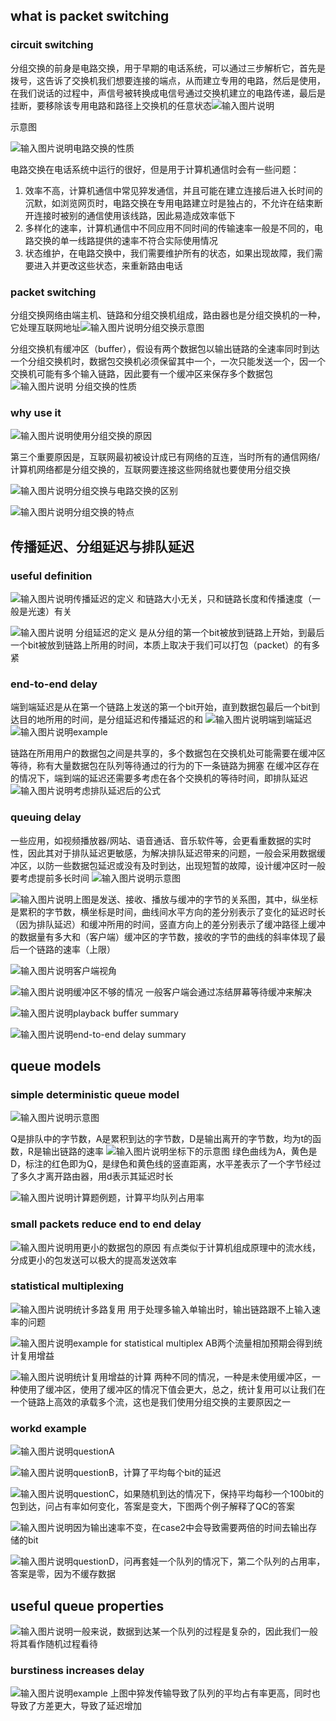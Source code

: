 ## what is packet switching
### circuit switching
分组交换的前身是电路交换，用于早期的电话系统，可以通过三步解析它，首先是拨号，这告诉了交换机我们想要连接的端点，从而建立专用的电路，然后是使用，在我们说话的过程中，声信号被转换成电信号通过交换机建立的电路传递，最后是挂断，要移除该专用电路和路径上交换机的任意状态![输入图片说明](/imgs/2025-08-15/bjHCJUR65UbWrACX.png)

示意图

![输入图片说明](/imgs/2025-08-15/6C6cE8LGdb6Mf3ij.png)电路交换的性质

电路交换在电话系统中运行的很好，但是用于计算机通信时会有一些问题：
1. 效率不高，计算机通信中常见猝发通信，并且可能在建立连接后进入长时间的沉默，如浏览网页时，电路交换在专用电路建立时是独占的，不允许在结束断开连接时被别的通信使用该线路，因此易造成效率低下
2. 多样化的速率，计算机通信中不同应用不同时间的传输速率一般是不同的，电路交换的单一线路提供的速率不符合实际使用情况
3. 状态维护，在电路交换中，我们需要维护所有的状态，如果出现故障，我们需要进入并更改这些状态，来重新路由电话
### packet switching
分组交换网络由端主机、链路和分组交换机组成，路由器也是分组交换机的一种，它处理互联网地址![输入图片说明](/imgs/2025-08-15/mJ4gWgnQSEnA2F66.png)分组交换示意图

分组交换机有缓冲区（buffer），假设有两个数据包以输出链路的全速率同时到达一个分组交换机时，数据包交换机必须保留其中一个，一次只能发送一个，因一个交换机可能有多个输入链路，因此要有一个缓冲区来保存多个数据包
![输入图片说明](/imgs/2025-08-17/oIDhbixS2vnV8tr1.png)
分组交换的性质

### why use it
![输入图片说明](/imgs/2025-08-18/ZP8H1ACvwOhl9sdD.png)使用分组交换的原因

第三个重要原因是，互联网最初被设计成已有网络的互连，当时所有的通信网络/计算机网络都是分组交换的，互联网要连接这些网络就也要使用分组交换

![输入图片说明](/imgs/2025-08-21/MIxlXESMa6CeEBWx.png)分组交换与电路交换的区别

![输入图片说明](/imgs/2025-08-21/YzhCvDTpst9xigU5.png)分组交换的特点

## 传播延迟、分组延迟与排队延迟
### useful definition
![输入图片说明](/imgs/2025-08-18/5ECYxlTHARUFFHjq.png)传播延迟的定义
和链路大小无关，只和链路长度和传播速度（一般是光速）有关

![输入图片说明](/imgs/2025-08-19/eTc1S2qTnYxMG0rD.png)
分组延迟的定义
是从分组的第一个bit被放到链路上开始，到最后一个bit被放到链路上所用的时间，本质上取决于我们可以打包（packet）的有多紧
### end-to-end delay
端到端延迟是从在第一个链路上发送的第一个bit开始，直到数据包最后一个bit到达目的地所用的时间，是分组延迟和传播延迟的和
![输入图片说明](/imgs/2025-08-19/c5a7bk72okhgAU3f.png)端到端延迟
![输入图片说明](/imgs/2025-08-19/MPpCiS46oHxtvSFq.png)example

链路在所用用户的数据包之间是共享的，多个数据包在交换机处可能需要在缓冲区等待，称有大量数据包在队列等待通过的行为的下一条链路为拥塞
在缓冲区存在的情况下，端到端的延迟还需要多考虑在各个交换机的等待时间，即排队延迟
![输入图片说明](/imgs/2025-08-19/9vgMw51pV4ICtCZs.png)考虑排队延迟后的公式

### queuing delay
一些应用，如视频播放器/网站、语音通话、音乐软件等，会更看重数据的实时性，因此其对于排队延迟更敏感，为解决排队延迟带来的问题，一般会采用数据缓冲区，以防一些数据包延迟或没有及时到达，出现短暂的故障，设计缓冲区时一般要考虑提前多长时间
![输入图片说明](/imgs/2025-08-20/OPoY2SFJlcqbmg3i.png)示意图

![输入图片说明](/imgs/2025-08-20/5evYBZY1WEE23iFI.png)上图是发送、接收、播放与缓冲的字节的关系图，其中，纵坐标是累积的字节数，横坐标是时间，曲线间水平方向的差分别表示了变化的延迟时长（因为排队延迟）和缓冲所用的时间，竖直方向上的差分别表示了缓冲路径上缓冲的数据量有多大和（客户端）缓冲区的字节数，接收的字节的曲线的斜率体现了最后一个链路的速率（上限）

![输入图片说明](/imgs/2025-08-21/fplG2uQufPLhV8iS.png)客户端视角

![输入图片说明](/imgs/2025-08-21/wL6D9KIiCK5MimfO.png)缓冲区不够的情况
一般客户端会通过冻结屏幕等待缓冲来解决

![输入图片说明](/imgs/2025-08-21/3QPXRramZMBKMHfj.png)playback buffer summary

![输入图片说明](/imgs/2025-08-21/aSUVzJrgAPmAT5Qo.png)end-to-end delay summary

## queue models
### simple deterministic queue model
![输入图片说明](/imgs/2025-08-21/LghPru4OW7BsRy2A.png)示意图

Q是排队中的字节数，A是累积到达的字节数，D是输出离开的字节数，均为t的函数，R是输出链路的速率
![输入图片说明](/imgs/2025-08-21/wbexRll5THJIBDN6.png)坐标下的示意图
绿色曲线为A，黄色是D，标注的红色即为Q，是绿色和黄色线的竖直距离，水平差表示了一个字节经过了多久才离开路由器，用d表示其延迟时长

![输入图片说明](/imgs/2025-08-21/FA5Yh0VqjnMIwva2.png)计算题例题，计算平均队列占用率

### small packets reduce end to end delay
![输入图片说明](/imgs/2025-08-21/7mli5TVMNRLTyW5Z.png)用更小的数据包的原因
有点类似于计算机组成原理中的流水线，分成更小的包发送可以极大的提高发送效率

### statistical multiplexing
![输入图片说明](/imgs/2025-08-21/JH61GFGrvoDBd8VR.png)统计多路复用
用于处理多输入单输出时，输出链路跟不上输入速率的问题

![输入图片说明](/imgs/2025-08-21/RAJYhNlFJuDJCyIt.png)example for statistical multiplex
AB两个流量相加预期会得到统计复用增益

![输入图片说明](/imgs/2025-08-21/JMEUxaGVM7GLThIb.png)统计复用增益的计算
两种不同的情况，一种是未使用缓冲区，一种使用了缓冲区，使用了缓冲区的情况下值会更大，总之，统计复用可以让我们在一个链路上高效的承载多个流，这也是我们使用分组交换的主要原因之一

### workd example
![输入图片说明](/imgs/2025-08-21/6Y7P9I9cDxueVUrX.png)questionA

![输入图片说明](/imgs/2025-08-21/EUTrqMbAG5d0P33Y.png)questionB，计算了平均每个bit的延迟

![输入图片说明](/imgs/2025-08-22/0DMWEPwqPbAPAoVg.png)questionC，如果随机到达的情况下，保持平均每秒一个100bit的包到达，问占有率如何变化，答案是变大，下图两个例子解释了QC的答案

![输入图片说明](/imgs/2025-08-22/GakiJmB6FrFO1ZFo.png)因为输出速率不变，在case2中会导致需要两倍的时间去输出存储的bit

![输入图片说明](/imgs/2025-08-22/AgrL6d6V3bukTrGN.png)questionD，问再套娃一个队列的情况下，第二个队列的占用率，答案是零，因为不缓存数据

## useful queue properties
![输入图片说明](/imgs/2025-08-22/9MQ7WqOqrn0UT0p1.png)一般来说，数据到达某一个队列的过程是复杂的，因此我们一般将其看作随机过程看待

### burstiness increases delay
![输入图片说明](/imgs/2025-08-22/LFZ5PfavgV6fwozz.png)example
上图中猝发传输导致了队列的平均占有率更高，同时也导致了方差更大，导致了延迟增加

<!--stackedit_data:
eyJoaXN0b3J5IjpbLTk3MTE2MjgyLC0xNzIzMjc2NzgzLDY1NT
E3MTUxNSwtMTMwMTYyNjM0NSwtMjA4NzU5MjI4NiwtMjExODc0
NTI0MiwtMTQ5MzA1NzU0NywxMTUwNDcwMzM5LDExNjM3Mzk5MC
w0MDEwNDE4MjIsLTE5MjA0NjMwMDUsNjk3Mzk5NjY2LDU2NTc1
OTQ0OCwtOTc1MzEyOTIyLDgwNTE5MTg1NSwyNDkxNDA0NTAsNj
U4NzE3NTQ2LC04MzI5MzI0NTksLTIxNDI3OTYwNTUsMzI2ODgx
NjAxXX0=
-->